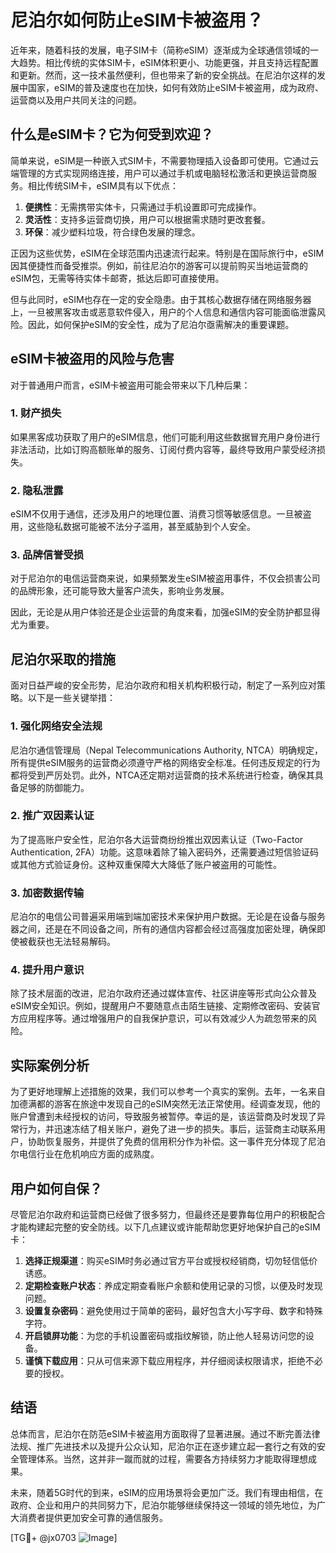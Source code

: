 # 尼泊尔如何防止eSIM卡被盗用？

近年来，随着科技的发展，电子SIM卡（简称eSIM）逐渐成为全球通信领域的一大趋势。相比传统的实体SIM卡，eSIM体积更小、功能更强，并且支持远程配置和更新。然而，这一技术虽然便利，但也带来了新的安全挑战。在尼泊尔这样的发展中国家，eSIM的普及速度也在加快，如何有效防止eSIM卡被盗用，成为政府、运营商以及用户共同关注的问题。

## 什么是eSIM卡？它为何受到欢迎？

简单来说，eSIM是一种嵌入式SIM卡，不需要物理插入设备即可使用。它通过云端管理的方式实现网络连接，用户可以通过手机或电脑轻松激活和更换运营商服务。相比传统SIM卡，eSIM具有以下优点：

1. **便携性**：无需携带实体卡，只需通过手机设置即可完成操作。
2. **灵活性**：支持多运营商切换，用户可以根据需求随时更改套餐。
3. **环保**：减少塑料垃圾，符合绿色发展的理念。

正因为这些优势，eSIM在全球范围内迅速流行起来。特别是在国际旅行中，eSIM因其便捷性而备受推崇。例如，前往尼泊尔的游客可以提前购买当地运营商的eSIM包，无需等待实体卡邮寄，抵达后即可直接使用。

但与此同时，eSIM也存在一定的安全隐患。由于其核心数据存储在网络服务器上，一旦被黑客攻击或恶意软件侵入，用户的个人信息和通信内容可能面临泄露风险。因此，如何保护eSIM的安全性，成为了尼泊尔亟需解决的重要课题。

## eSIM卡被盗用的风险与危害

对于普通用户而言，eSIM卡被盗用可能会带来以下几种后果：

### 1. 财产损失
如果黑客成功获取了用户的eSIM信息，他们可能利用这些数据冒充用户身份进行非法活动，比如订购高额账单的服务、订阅付费内容等，最终导致用户蒙受经济损失。

### 2. 隐私泄露
eSIM不仅用于通信，还涉及用户的地理位置、消费习惯等敏感信息。一旦被盗用，这些隐私数据可能被不法分子滥用，甚至威胁到个人安全。

### 3. 品牌信誉受损
对于尼泊尔的电信运营商来说，如果频繁发生eSIM被盗用事件，不仅会损害公司的品牌形象，还可能导致大量客户流失，影响业务发展。

因此，无论是从用户体验还是企业运营的角度来看，加强eSIM的安全防护都显得尤为重要。

## 尼泊尔采取的措施

面对日益严峻的安全形势，尼泊尔政府和相关机构积极行动，制定了一系列应对策略。以下是一些关键举措：

### 1. 强化网络安全法规
尼泊尔通信管理局（Nepal Telecommunications Authority, NTCA）明确规定，所有提供eSIM服务的运营商必须遵守严格的网络安全标准。任何违反规定的行为都将受到严厉处罚。此外，NTCA还定期对运营商的技术系统进行检查，确保其具备足够的防御能力。

### 2. 推广双因素认证
为了提高账户安全性，尼泊尔各大运营商纷纷推出双因素认证（Two-Factor Authentication, 2FA）功能。这意味着除了输入密码外，还需要通过短信验证码或其他方式验证身份。这种双重保障大大降低了账户被盗用的可能性。

### 3. 加密数据传输
尼泊尔的电信公司普遍采用端到端加密技术来保护用户数据。无论是在设备与服务器之间，还是在不同设备之间，所有的通信内容都会经过高强度加密处理，确保即使被截获也无法轻易解码。

### 4. 提升用户意识
除了技术层面的改进，尼泊尔政府还通过媒体宣传、社区讲座等形式向公众普及eSIM安全知识。例如，提醒用户不要随意点击陌生链接、定期修改密码、安装官方应用程序等。通过增强用户的自我保护意识，可以有效减少人为疏忽带来的风险。

## 实际案例分析

为了更好地理解上述措施的效果，我们可以参考一个真实的案例。去年，一名来自加德满都的游客在旅途中发现自己的eSIM突然无法正常使用。经调查发现，他的账户曾遭到未经授权的访问，导致服务被暂停。幸运的是，该运营商及时发现了异常行为，并迅速冻结了相关账户，避免了进一步的损失。事后，运营商主动联系用户，协助恢复服务，并提供了免费的信用积分作为补偿。这一事件充分体现了尼泊尔电信行业在危机响应方面的成熟度。

## 用户如何自保？

尽管尼泊尔政府和运营商已经做了很多努力，但最终还是要靠每位用户的积极配合才能构建起完整的安全防线。以下几点建议或许能帮助您更好地保护自己的eSIM卡：

1. **选择正规渠道**：购买eSIM时务必通过官方平台或授权经销商，切勿轻信低价诱惑。
2. **定期检查账户状态**：养成定期查看账户余额和使用记录的习惯，以便及时发现问题。
3. **设置复杂密码**：避免使用过于简单的密码，最好包含大小写字母、数字和特殊字符。
4. **开启锁屏功能**：为您的手机设置密码或指纹解锁，防止他人轻易访问您的设备。
5. **谨慎下载应用**：只从可信来源下载应用程序，并仔细阅读权限请求，拒绝不必要的授权。

## 结语

总体而言，尼泊尔在防范eSIM卡被盗用方面取得了显著进展。通过不断完善法律法规、推广先进技术以及提升公众认知，尼泊尔正在逐步建立起一套行之有效的安全管理体系。当然，这并非一蹴而就的过程，需要各方持续努力才能取得理想成果。

未来，随着5G时代的到来，eSIM的应用场景将会更加广泛。我们有理由相信，在政府、企业和用户的共同努力下，尼泊尔能够继续保持这一领域的领先地位，为广大消费者提供更加安全可靠的通信服务。

[TG💪+ @jx0703 ![Image](https://github.com/user-attachments/assets/dbca1d08-cadb-493c-b0ec-ad6f7a83f270)]
